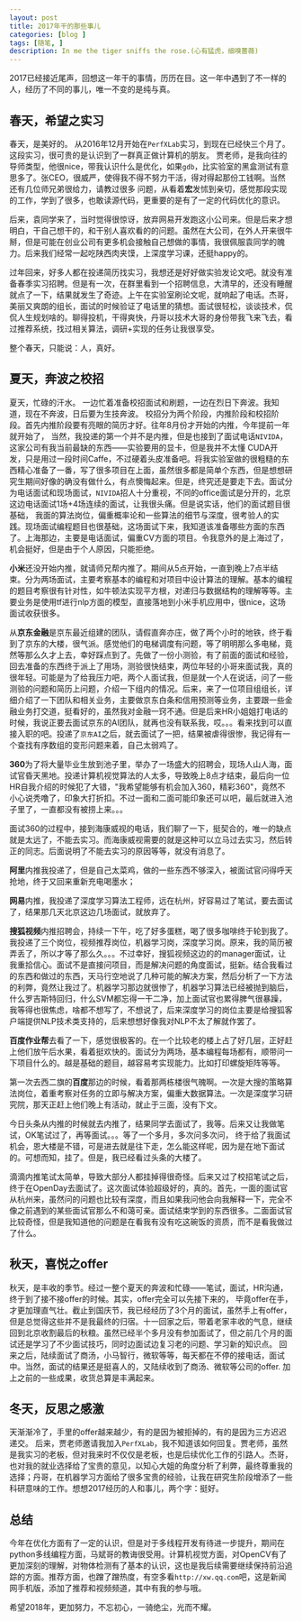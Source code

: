 ```yaml
---
layout: post
title: 2017年干的那些事儿
categories: [blog ]
tags: [随笔, ]
description: In me the tiger sniffs the rose.(心有猛虎，细嗅蔷薇)
---
```


2017已经接近尾声，回想这一年干的事情，历历在目。这一年中遇到了不一样的人，经历了不同的事儿，唯一不变的是纯与真。

## 春天，希望之实习

春天，是美好的。
从2016年12月开始在`PerfXLab`实习，到现在已经快三个月了。这段实习，很可贵的是认识到了一群真正做计算机的朋友。
贾老师，是我向往的导师类型，他很nice，带我认识什么是优化，如果`gdb`，比实验室的黑盒测试有意思多了。张CEO，很威严，使得我不得不努力干活，得对得起那份工钱啊。当然还有几位师兄弟很给力，请教过很多
问题，从看着**宏**发怵到亲切，感觉那段实现的工作，学到了很多，也敢读源代码，更重要的是有了一定的代码优化的意识。

后来，袁同学来了，当时觉得很惊讶，放弃网易开发跑这小公司来。但是后来才想明白，干自己想干的，和干别人喜欢看的的问题。虽然在大公司，在外人开来很牛掰，但是可能在创业公司有更多机会接触自己想做的事情，我很佩服袁同学的魄力。后来我们经常一起吃陕西肉夹馍，上深度学习课，还挺happy的。

过年回来，好多人都在投递简历找实习，我想还是好好做实验发论文吧。就没有准备春季实习招聘。但是有一次，在群里看到一个招聘信息，大清早的，还没有睡醒就点了一下，结果就发生了奇迹。上午在实验室刷论文呢，就响起了电话。杰哥，美丽又爽朗的组长，面试的时候验证了电话里的猜想。面试很轻松，谈谈技术，侃侃人生规划啥的。聊得投机，干得爽快，丹哥以技术大哥的身份带我飞来飞去，看过推荐系统，找过相关算法，调研+实现的任务让我很享受。

整个春天，只能说：人，真好。

## 夏天，奔波之校招

夏天，忙碌的汗水。
一边忙着准备校招面试和刷题，一边在烈日下奔波。我知道，现在不奔波，日后要为生技奔波。
校招分为两个阶段，内推阶段和校招阶段。首先内推阶段要有亮眼的简历才好。往年8月份才开始的内推，今年提前一年就开始了，
当然，我投递的第一个并不是内推，但是也接到了面试电话`NIVIDA`，这家公司有我当前最缺的东西——实验要用的显卡，但是我并不太懂
CUDA开发，只是用过一段时间Caffe，不过硬着头皮准备吧。将我实验室做的很粗糙的东西精心准备了一番，写了很多项目在上面，虽然很多都是简单个东西，但是想想研究生期间好像的确没有做什么，有点懊悔起来。但是，终究还是要走下去。面试分为电话面试和现场面试，`NIVIDA`招人十分重视，不同的office面试是分开的，北京这边电话面试1场+4场连续的面试，让我很头痛。但是说实话，他们的面试题目很基础，
我面的算法岗位，偏重概率论和一些算法的细节与深度，很考验人的实践。现场面试编程题目也很基础，这场面试下来，我知道该准备哪些方面的东西了。上海那边，主要是电话面试，偏重CV方面的项目。令我意外的是上海过了，机会挺好，但是由于个人原因，只能拒绝。

**小米**还没开始内推，就请师兄帮内推了。期间从5点开始，一直到晚上7点半结束。分为两场面试，主要考察基本的编程和对项目中设计算法的理解。基本的编程的题目考察很有针对性，如牛顿法实现平方根，对递归与数据结构的理解等等。主要业务是使用tf进行nlp方面的模型，直接落地到小米手机应用中，很nice，这场面试收获很多。

从**京东金融**是京东最近组建的团队，请假直奔亦庄，做了两个小时的地铁，终于看到了京东的大楼，很气派。感觉他们的电梯调度有问题，等了明明那么多电梯，竟然等那么久才上去，幸好踩点到了。先做了一份小测验，有了前面的面试和经验，回去准备的东西终于派上了用场，测验很快结束，两位年轻的小哥来面试我，真的很年轻。可能是为了给我压力吧，两个人面试我，但是就一个人在说话，问了一些测验的问题和简历上问题，介绍一下组内的情况。后来，来了一位项目组组长，详细介绍了一下团队和相关业务，主要做京东白条和信用预测等业务，主要跟一些金融业务打交道，挺看好的，虽然我对金融一窍不通。但是后来HR小姐姐打电话的时候，我说正要去面试京东的AI团队，就再也没有联系我，哎。。。看来找到可以直接入职的吧。投递了`京东AI`之后，就去面试了一把，结果被虐得很惨，我记得有一个查找有序数组的变形问题来着，自己太弱鸡了。

**360**为了将大量毕业生放到池子里，举办了一场盛大的招聘会，现场人山人海，面试官昏天黑地。投递计算机视觉算法的人太多，导致晚上8点才结束，最后向一位HR自我介绍的时候犯了大错，"我希望能够有机会加入360，精彩360"，竟然不小心说秃噜了，印象大打折扣。不过一面和二面可能印象还可以吧，最后就进入池子里了，一直都没有被捞上来。。。

面试360的过程中，接到海康威视的电话，我们聊了一下，挺契合的，唯一的缺点就是太远了，不能去实习。而海康威视需要的就是这种可以立马过去实习，然后转正的同志。后面说明了不能去实习的原因等等，就没有消息了。

**阿里**内推我投递了，但是自己太菜鸡，做的一些东西不够深入，被面试官问得呼天抢地，终于又回来重新充电喝墨水；

**网易**内推，我投递了深度学习算法工程师，远在杭州，好容易过了笔试，要去面试了，结果那几天北京这边几场面试，就放弃了。

**搜狐视频**内推招聘会，持续一下午，吃了好多蛋糕，喝了很多咖啡终于轮到我了。我投递了三个岗位，视频推荐岗位，机器学习岗，深度学习岗。原来，我的简历被弄丢了，所以才等了那么久。。。不过幸好，搜狐视频这边的的manager面试，让我重拾信心。面试不是直接问项目，而是解决问题的角度面试，挺新。结合我看过的东西和做过的东西，天马行空地说了几种可能的解决方案，然后分析了一下方法的利弊，竟然让我过了。机器学习那边就很惨了，机器学习算法已经被抛到脑后，什么罗吉斯特回归，什么SVM都忘得一干二净，加上面试官也累得脾气很暴躁，我等得也很焦虑，啥都不想写了，不想说了，后来深度学习的岗位主要是给搜狐客户端提供NLP技术类支持的，后来想想好像我对NLP不太了解就作罢了。

**百度作业帮**去看了一下，感觉很极客的。在一个比较老的楼上占了好几层，正好赶上他们放午后水果，看着挺欢快的。面试分为两场，基本编程每场都有，顺带问一下项目什么的。越是基础的题目，越容易考实现能力。比如打印螺旋矩阵等等。

第一次去西二旗的**百度**那边的时候，看着那两栋楼很气魄啊。一次是大搜的策略算法岗位，着重考察对任务的立即与解决方案，偏重大数据算法。一次是深度学习研究院，那天正赶上他们晚上有活动，就止于三面，没有下文。

今日头条从内推的时候就去内推了，结果同学去面试了，我等。后来又让我做笔试，OK笔试过了，再等面试。。。等了一个多月，多次问多次问，
终于给了我面试机会，恩大楼是不错，可是进去就是往下走，怎么能这样呢，因为是在地下面试的。可想而知，挂了。但是，我已经看过头条的大楼了。

滴滴内推笔试太简单，导致大部分人都挂掉得很奇怪。后来又过了校招笔试之后，终于在OpenDay去面试了。这次面试体验超级好的，真的。首先，一面的面试官从杭州来，虽然问的问题也比较有深度，而且如果我问他会向我解释一下，完全不像之前遇到的某些面试官那么不和蔼可亲。面试结束学到的东西很多。二面面试官比较奇怪，但是我知道他的问题是在看我有没有吃这碗饭的资质，而不是看我做过了什么。

## 秋天，喜悦之offer

秋天，是丰收的季节。经过一整个夏天的奔波和忙碌——笔试，面试，HR沟通，终于到了接不接offer的时候。其实，offer完全可以先接下来的，
毕竟offer在手，才更加理直气壮。截止到国庆节，我已经经历了3个月的面试，虽然手上有offer，但是总觉得这些并不是我最终的归宿。十一回家之后，带着老家丰收的气息，继续回到北京收割最后的秋粮。虽然已经半个多月没有参加面试了，但之前几个月的面试还是学习了不少面试技巧，同时边面试边复习老的问题、学习新的知识点。
回来之后，陆续面试了商汤，小马智行，微软等等，每天都在不停的接电话，面试中。当然，面试的结果还是挺喜人的，又陆续收到了商汤、微软等公司的offer. 加上之前的一些成果，收货总算是丰满起来。

## 冬天，反思之感激

天渐渐冷了，手里的offer越来越少，有的是因为被拒掉的，有的是因为三方迟迟递交。
后来，贾老师邀请我加入`PerfXLab`，我不知道该如何回复。贾老师，虽然是我实习的老板，但对我来时不仅仅是老板，也是后续优化工作的引路人。杰哥，也对我的就业选择给了宝贵的意见，以知心大姐的角度分析了利弊，最终尊重我的选择；丹哥，在机器学习方面给了很多宝贵的经验，让我在研究生阶段增添了一些科研意味的工作。想想2017经历的人和事儿，两个字：挺好。

## 总结

今年在优化方面有了一定的认识，但是对于多线程开发有待进一步提升，期间在python多线编程方面，马斌哥的教诲很受用。计算机视觉方面，对OpenCV有了更加深刻的理解，对物体检测有了基本的认识，这也是我后续需要继续保持前沿追踪的方面。推荐方面，也蹭了蹭热度，有空多看`http://xw.qq.com`吧，这是新闻网手机版，添加了推荐和视频频道，其中有我的参与哦。

希望2018年，更加努力，不忘初心，一骑绝尘，光而不耀。
